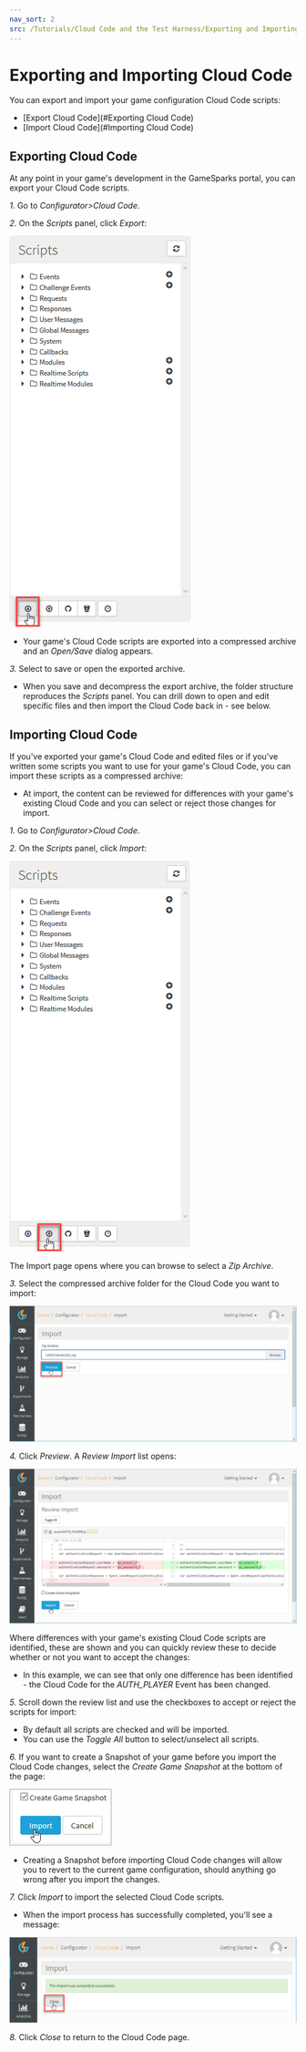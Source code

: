 ```yaml
---
nav_sort: 2
src: /Tutorials/Cloud Code and the Test Harness/Exporting and Importing Cloud Code.md
---
```


# Exporting and Importing Cloud Code

You can export and import your game configuration Cloud Code scripts:
* [Export Cloud Code](#Exporting Cloud Code)
* [Import Cloud Code](#Importing Cloud Code)


## Exporting Cloud Code

At any point in your game's development in the GameSparks portal, you can export your Cloud Code scripts.

*1.* Go to *Configurator>Cloud Code*.

*2.* On the *Scripts* panel, click *Export*:

![](img/ExpImp/1.png)

* Your game's Cloud Code scripts are exported into a compressed archive and an *Open/Save* dialog appears.

*3.* Select to save or open the exported archive.
* When you save and decompress the export archive, the folder structure reproduces the *Scripts* panel. You can drill down to open and edit specific files and then import the Cloud Code back in - see below.

## Importing Cloud Code

If you've exported your game's Cloud Code and edited files or if you've written some scripts you want to use for your game's Cloud Code, you can import these scripts as a compressed archive:
* At import, the content can be reviewed for differences with your game's existing Cloud Code and you can select or reject those changes for import.

*1.*  Go to *Configurator>Cloud Code*.

*2.* On the *Scripts* panel, click *Import*:

![](img/ExpImp/2.png)

The Import page opens where you can browse to select a *Zip Archive*.

*3.* Select the compressed archive folder for the Cloud Code you want to import:

![](img/ExpImp/3.png)

*4.* Click *Preview*. A *Review Import* list opens:

![](img/ExpImp/4.png)

Where differences with your game's existing Cloud Code scripts are identified, these are shown and you can quickly review these to decide whether or not you want to accept the changes:
* In this example, we can see that only one difference has been identified - the Cloud Code for the *AUTH_PLAYER* Event has been changed.

*5.* Scroll down the review list and use the checkboxes to accept or reject the scripts for import:
* By default all scripts are checked and will be imported.
* You can use the *Toggle All* button to select/unselect all scripts.

*6.* If you want to create a Snapshot of your game before you import the Cloud Code changes, select the *Create Game Snapshot* at the bottom of the page:

![](img/ExpImp/5.png)

* Creating a Snapshot before importing Cloud Code changes will allow you to revert to the current game configuration, should anything go wrong after you import the changes.

*7.* Click *Import* to import the selected Cloud Code scripts.
* When the import process has successfully completed, you'll see a message:

![](img/ExpImp/6.png)

*8.* Click *Close* to return to the Cloud Code page.
